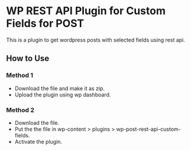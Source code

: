 # WP REST API Plugin for Custom Fields for POST

This is a plugin to get wordpress posts with selected fields using rest api.

## How to Use

### Method 1

- Download the file and make it as zip.
- Upload the plugin using wp dashboard.

### Method 2

- Download the file.
- Put the the file in wp-content > plugins > wp-post-rest-api-custom-fields.
- Activate the plugin.
